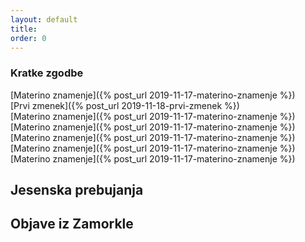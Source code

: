 ```yaml
---
layout: default
title:
order: 0
---
```

 
 ### Kratke zgodbe
[Materino znamenje]({% post_url 2019-11-17-materino-znamenje %}) <br/>
[Prvi zmenek]({% post_url 2019-11-18-prvi-zmenek %}) <br/>
[Materino znamenje]({% post_url 2019-11-17-materino-znamenje %}) <br/>
[Materino znamenje]({% post_url 2019-11-17-materino-znamenje %}) <br/>
[Materino znamenje]({% post_url 2019-11-17-materino-znamenje %}) <br/>
[Materino znamenje]({% post_url 2019-11-17-materino-znamenje %}) <br/>
[Materino znamenje]({% post_url 2019-11-17-materino-znamenje %}) <br/>

## Jesenska prebujanja

## Objave iz Zamorkle
